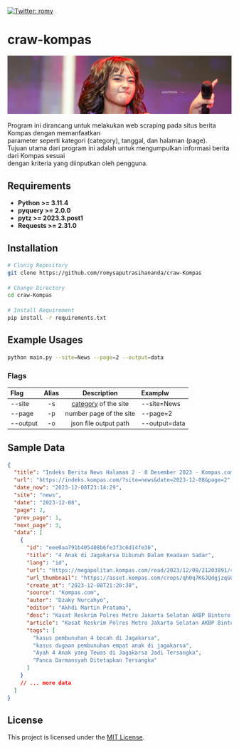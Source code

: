 [![Twitter: romy](https://img.shields.io/twitter/follow/RomySihananda)](https://twitter.com/RomySihananda)

# craw-kompas

![](https://raw.githubusercontent.com/RomySaputraSihananda/RomySaputraSihananda/main/images/GAWoFxAbkAEfUHg.jpeg)

Program ini dirancang untuk melakukan web scraping pada situs berita Kompas dengan memanfaatkan </br>parameter seperti kategori (category), tanggal, dan halaman (page). </br>Tujuan utama dari program ini adalah untuk mengumpulkan informasi berita dari Kompas sesuai </br>dengan kriteria yang diinputkan oleh pengguna.

## Requirements

- **Python >= 3.11.4**
- **pyquery >= 2.0.0**
- **pytz >= 2023.3.post1**
- **Requests >= 2.31.0**

## Installation

```sh
# Clonig Repository
git clone https://github.com/romysaputrasihananda/craw-Kompas

# Change Directory
cd craw-Kompas

# Install Requirement
pip install -r requirements.txt
```

## Example Usages

```sh
python main.py --site=News --page=2 --output=data
```

### Flags

| Flag     | Alias |             Description             | Examplw       |
| :------- | :---: | :---------------------------------: | :------------ |
| --site   |  -s   | [category](Category.md) of the site | --site=News   |
| --page   |  -p   |       number page of the site       | --page=2      |
| --output |  -o   |        json file output path        | --output=data |

## Sample Data

```json
{
  "title": "Indeks Berita News Halaman 2 - 8 Desember 2023 - Kompas.com",
  "url": "https://indeks.kompas.com/?site=news&date=2023-12-08&page=2",
  "date_now": "2023-12-08T23:14:29",
  "site": "news",
  "date": "2023-12-08",
  "page": 2,
  "prev_page": 1,
  "next_page": 3,
  "data": [
    {
      "id": "eee0aa791b405408b6fe3f3c6d14fe36",
      "title": "4 Anak di Jagakarsa Dibunuh Dalam Keadaan Sadar",
      "lang": "id",
      "url": "https://megapolitan.kompas.com/read/2023/12/08/21203891/4-anak-di-jagakarsa-dibunuh-dalam-keadaan-sadar",
      "url_thumbnail": "https://asset.kompas.com/crops/qh0q7KGJQdgjzqGO5SEFFzbxYEU=/0x0:0x0/1200x800/data/photo/2023/12/07/6570bf1b45cd4.jpg",
      "create_at": "2023-12-08T21:20:38",
      "source": "Kompas.com",
      "autor": "Dzaky Nurcahyo",
      "editor": "Akhdi Martin Pratama",
      "desc": "Kasat Reskrim Polres Metro Jakarta Selatan AKBP Bintoro mengatakan, Panca Darmansyah (41) membunuh e...",
      "article": "Kasat Reskrim Polres Metro Jakarta Selatan AKBP Bintoro mengatakan, Panca Darmansyah (41) membunuh empat buah hatinya saat anak dalam kondisi sadar.\u201cYang bersangkutan melakukan pembunuhan saat anaknya dalam kondisi sadar,\u201d ujar dia di Mapolres Metro Jakarta Selatan, Jumat (8/12/2023).Bintoro menyebut, Panca membunuh semua anaknya dengan cara dibekap satu per satu.Mulanya, tersangka membekap anak bungsunya, As (1). Selang 15 menit, anak ketiga berinisial A (3) menjadi sasaran Panca.Setelah dua anaknya dipastikan tewas, pembunuhan dilanjutkan kepada anaknya yang berinisial S (4) dan VA (6).\u201cYang terakhir (dibunuh) adalah anak tertua, yang berusia 6 tahun. Jadi tersangka melakukan pembunuhan dengan jarak 15 menit,\u201d tutur dia.Adapun, waktu pembunuhan dilakukan pada Minggu, 3 Desember 2023, di kontrakan tersangka. Panca membunuh empat anak kandungnya dalam rentang waktu pukul 13.00-14.00 WIB.Diberitakan sebelumnya, warga Gang Haji Roman, RT 04 RW 03, Jagakarsa, Jakarta Selatan, Rabu sore, terganggu oleh bau busuk yang menyengat.Setelah ditelusuri, bau berasal dari sebuah rumah kontrakan yang dihuni pasangan suami istri bernama Panca Darmansyah (41) dan D beserta anak-anaknya.Di dalam rumah, warga bersama polisi menemukan keempat anak Panca dan D dalam keadaan tewas di salah satu kamar. Keempatnya berinisial VA (6), S (4), A (3), dan As (1).Tidak hanya itu, Panca ditemukan terlentang lemas di kamar mandi dengan lengan terluka. Sebilah pisau yang diduga digunakan untuk menyayat tubuhnya juga ditemukan di dekatnya.Sejauh ini, penyidik menduga, Panca tega menghabisi nyawa anak-anaknya sendiri sebelum hendak bunuh diri.Adapun, istri Panca berinisial D diketahui sedang dirawat di salah satu rumah sakit di RSUD Pasar Minggu. D dirawat intensif akibat kekerasan dalam rumah tangga yang dilakukan Panca pada Sabtu (2/12/2023).",
      "tags": [
        "kasus pembunuhan 4 bocah di Jagakarsa",
        "kasus dugaan pembunuhan empat anak di jagakarsa",
        "Ayah 4 Anak yang Tewas di Jagakarsa Jadi Tersangka",
        "Panca Darmansyah Ditetapkan Tersangka"
      ]
    }
    // ... more data
  ]
}
```

## License

This project is licensed under the [MIT License](LICENSE).
